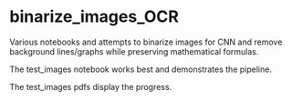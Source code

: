 # binarize_images_OCR
Various notebooks and attempts to binarize images for CNN and remove background lines/graphs while preserving mathematical formulas.

The test_images notebook works best and demonstrates the pipeline.

The test_images pdfs display the progress.
